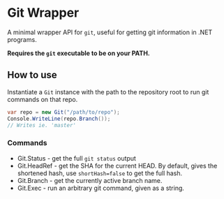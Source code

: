 # Git Wrapper

A minimal wrapper API for `git`, useful for getting git information in .NET programs.

**Requires the `git` executable to be on your PATH.**

## How to use

Instantiate a `Git` instance with the path to the repository root to run git commands on that repo.

```csharp
var repo = new Git("/path/to/repo");
Console.WriteLine(repo.Branch());
// Writes ie. 'master'
```

### Commands

 - Git.Status - get the full `git status` output
 - Git.HeadRef - get the SHA for the current HEAD. By default, gives the shortened hash, use `shortHash=false` to get the full hash.
 - Git.Branch - get the currently active branch name.
 - Git.Exec - run an arbitrary git command, given as a string.

